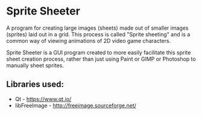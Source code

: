 # Sprite Sheeter
A program for creating large images (sheets) made out of smaller images (sprites) laid out in a grid. This process is called "Sprite sheeting" and is a common way of viewing animations of 2D video game characters.

Sprite Sheeter is a GUI program created to more easily facilitate this sprite sheet creation process, rather than just using Paint or GIMP or Photoshop to manually sheet sprites.

Libraries used:
---------------
* Qt - https://www.qt.io/
* libFreeImage - http://freeimage.sourceforge.net/
